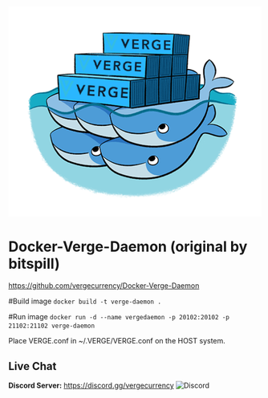 ![docker](https://raw.githubusercontent.com/vergecurrency/Docker-Verge-Daemon/master/docker.png)

# Docker-Verge-Daemon (original by bitspill)
https://github.com/vergecurrency/Docker-Verge-Daemon

#Build image
```docker build -t verge-daemon .```

#Run image
```docker run -d --name vergedaemon -p 20102:20102 -p 21102:21102 verge-daemon```

Place VERGE.conf in ~/.VERGE/VERGE.conf on the HOST system.


Live Chat
---------

<b>Discord Server:</b> <a href="https://discord.gg/vergecurrency" target="_blank"> https://discord.gg/vergecurrency </a><img alt="Discord" src="https://img.shields.io/discord/325024453065179137?logo=v&logoColor=teal"><br>

